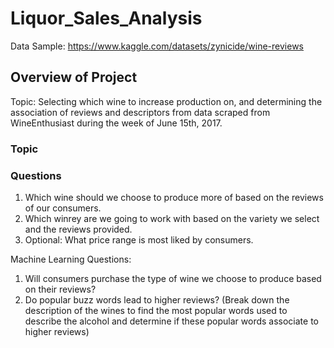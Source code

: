 # Liquor_Sales_Analysis

  Data Sample: https://www.kaggle.com/datasets/zynicide/wine-reviews

## Overview of Project
  Topic:  Selecting which wine to increase production on, and determining the association of reviews and descriptors from data scraped from WineEnthusiast during the week of June 15th, 2017. 

### Topic

### Questions
  1. Which wine should we choose to produce more of based on the reviews of our consumers. 
  2. Which winrey are we going to work with based on the variety we select and the reviews provided. 
  3. Optional: What price range is most liked by consumers. 

Machine Learning Questions: 
  1. Will consumers purchase the type of wine we choose to produce based on their reviews?
  2. Do popular buzz words lead to higher reviews? (Break down the description of the wines to find the most popular words used to describe the alcohol and determine if these popular words associate to higher reviews)
  
  

